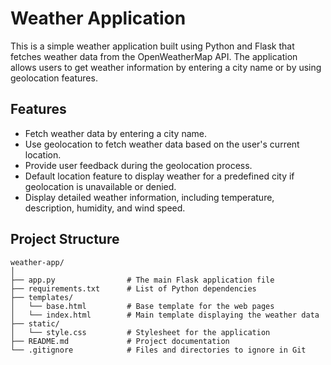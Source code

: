 # Weather Application

This is a simple weather application built using Python and Flask that fetches weather data from the OpenWeatherMap API. The application allows users to get weather information by entering a city name or by using geolocation features.

## Features

- Fetch weather data by entering a city name.
- Use geolocation to fetch weather data based on the user's current location.
- Provide user feedback during the geolocation process.
- Default location feature to display weather for a predefined city if geolocation is unavailable or denied.
- Display detailed weather information, including temperature, description, humidity, and wind speed.

## Project Structure

```plaintext
weather-app/
│
├── app.py                # The main Flask application file
├── requirements.txt      # List of Python dependencies
├── templates/
│   └── base.html         # Base template for the web pages
│   └── index.html        # Main template displaying the weather data
├── static/
│   └── style.css         # Stylesheet for the application
├── README.md             # Project documentation
└── .gitignore            # Files and directories to ignore in Git